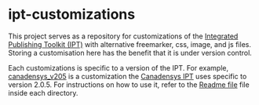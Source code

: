 # ipt-customizations

This project serves as a repository for customizations of the [Integrated Publishing Toolkit (IPT)](http://www.gbif.org/ipt) with alternative freemarker, css, image, and js files. Storing a customisation here has the benefit that it is under version control.

Each customizations is specific to a version of the IPT. For example, [canadensys_v205](canadensys_v205) is a customization the [Canadensys IPT](http://data.canadensys.net/ipt/) uses specific to version 2.0.5. For instructions on how to use it, refer to the [Readme file](canadensys_v205/README.md) file inside each directory.
